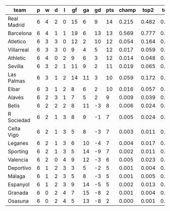 |    team     | p | w | d | l | gf | ga | gd | pts | champ | top2  | top3  | top4  |  5-7  | bot4  | bot3  | bot2  |
|-------------|---|---|---|---|----|----|----|-----|-------|-------|-------|-------|-------|-------|-------|-------|
| Real Madrid | 6 | 4 | 2 | 0 | 15 |  6 |  9 |  14 | 0.215 | 0.482 | 0.643 | 0.750 | 0.151 | 0.003 | 0.002 | 0.000|
| Barcelona   | 6 | 4 | 1 | 1 | 19 |  6 | 13 |  13 | 0.569 | 0.777 | 0.873 | 0.924 | 0.055 | 0.000 | 0.000 | 0.000|
| Atletico    | 6 | 3 | 3 | 0 | 12 |  2 | 10 |  12 | 0.054 | 0.164 | 0.294 | 0.413 | 0.256 | 0.023 | 0.014 | 0.007|
| Villarreal  | 6 | 3 | 3 | 0 |  9 |  4 |  5 |  12 | 0.017 | 0.059 | 0.115 | 0.186 | 0.225 | 0.084 | 0.053 | 0.027|
| Athletic    | 6 | 4 | 0 | 2 |  9 |  6 |  3 |  12 | 0.014 | 0.048 | 0.106 | 0.174 | 0.213 | 0.090 | 0.059 | 0.033|
| Sevilla     | 6 | 3 | 2 | 1 | 11 |  9 |  2 |  11 | 0.019 | 0.065 | 0.134 | 0.216 | 0.236 | 0.067 | 0.044 | 0.022|
| Las Palmas  | 6 | 3 | 1 | 2 | 14 | 11 |  3 |  10 | 0.059 | 0.172 | 0.304 | 0.418 | 0.261 | 0.020 | 0.011 | 0.006|
| Eibar       | 6 | 3 | 1 | 2 |  8 |  6 |  2 |  10 | 0.016 | 0.057 | 0.120 | 0.188 | 0.236 | 0.086 | 0.057 | 0.030|
| Alavés      | 6 | 2 | 3 | 1 |  7 |  5 |  2 |   9 | 0.009 | 0.039 | 0.088 | 0.140 | 0.192 | 0.128 | 0.087 | 0.051|
| Betis       | 6 | 2 | 2 | 2 |  8 | 11 | -3 |   8 | 0.006 | 0.024 | 0.051 | 0.093 | 0.160 | 0.188 | 0.133 | 0.079|
| R Sociedad  | 6 | 2 | 1 | 3 |  8 |  9 | -1 |   7 | 0.005 | 0.024 | 0.055 | 0.096 | 0.161 | 0.182 | 0.127 | 0.076|
| Celta Vigo  | 6 | 2 | 1 | 3 |  5 |  8 | -3 |   7 | 0.003 | 0.011 | 0.030 | 0.058 | 0.116 | 0.261 | 0.187 | 0.122|
| Leganes     | 6 | 2 | 1 | 3 |  6 | 10 | -4 |   7 | 0.004 | 0.017 | 0.040 | 0.072 | 0.140 | 0.225 | 0.160 | 0.099|
| Sporting    | 6 | 2 | 1 | 3 |  5 | 14 | -9 |   7 | 0.002 | 0.011 | 0.024 | 0.045 | 0.096 | 0.311 | 0.229 | 0.143|
| Valencia    | 6 | 2 | 0 | 4 |  9 | 12 | -3 |   6 | 0.005 | 0.023 | 0.054 | 0.094 | 0.166 | 0.186 | 0.132 | 0.080|
| Deportivo   | 6 | 1 | 2 | 3 |  3 |  5 | -2 |   5 | 0.001 | 0.004 | 0.010 | 0.020 | 0.060 | 0.443 | 0.349 | 0.247|
| Málaga      | 6 | 1 | 2 | 3 |  5 |  8 | -3 |   5 | 0.001 | 0.005 | 0.015 | 0.028 | 0.072 | 0.388 | 0.299 | 0.201|
| Espanyol    | 6 | 1 | 2 | 3 |  9 | 14 | -5 |   5 | 0.002 | 0.013 | 0.031 | 0.057 | 0.116 | 0.267 | 0.195 | 0.123|
| Granada     | 6 | 0 | 2 | 4 |  7 | 15 | -8 |   2 | 0.001 | 0.004 | 0.010 | 0.022 | 0.060 | 0.443 | 0.352 | 0.256|
| Osasuna     | 6 | 0 | 2 | 4 |  5 | 13 | -8 |   2 | 0.000 | 0.001 | 0.004 | 0.008 | 0.028 | 0.603 | 0.511 | 0.399|
